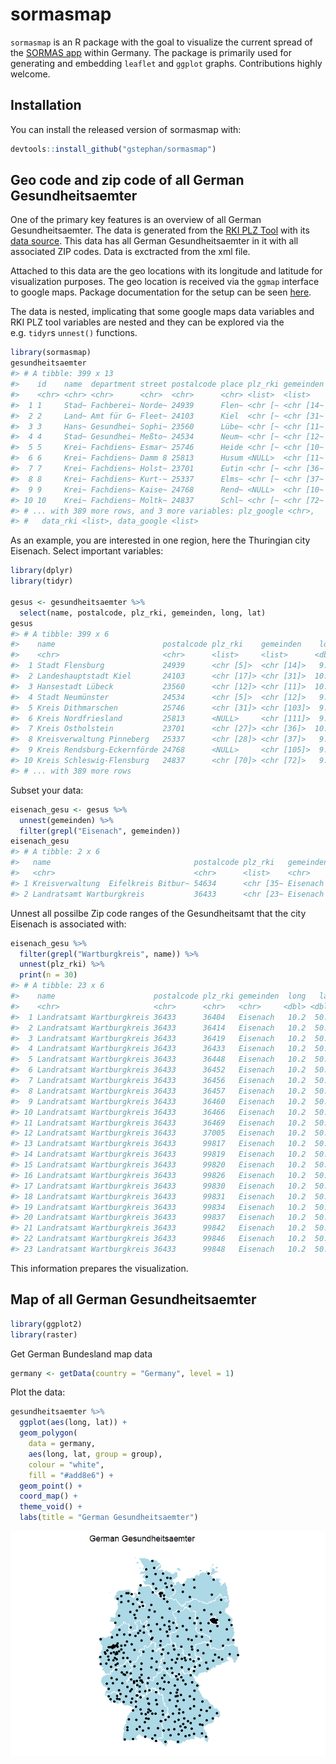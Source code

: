 
<!-- README.md is generated from README.Rmd. Please edit that file -->

# sormasmap

<!-- badges: start -->

<!-- badges: end -->

`sormasmap` is an R package with the goal to visualize the current
spread of the [SORMAS app](http://www.sormas.org) within Germany. The
package is primarily used for generating and embedding `leaflet` and
`ggplot` graphs. Contributions highly welcome.

## Installation

You can install the released version of sormasmap with:

``` r
devtools::install_github("gstephan/sormasmap")
```

## Geo code and zip code of all German Gesundheitsaemter

One of the primary key features is an overview of all German
Gesundheitsaemter. The data is generated from the [RKI PLZ
Tool](https://tools.rki.de/plztool/) with its [data
source](https://www.rki.de/DE/Content/Infekt/IfSG/Software/software_node.html).
This data has all German Gesundheitsaemter in it with all associated ZIP
codes. Data is exctracted from the xml file.

Attached to this data are the geo locations with its longitude and
latitude for visualization purposes. The geo location is received via
the `ggmap` interface to google maps. Package documentation for the
setup can be seen [here](https://github.com/dkahle/ggmap).

The data is nested, implicating that some google maps data variables and
RKI PLZ tool variables are nested and they can be explored via the
e.g. `tidyr`s `unnest()` functions.

``` r
library(sormasmap)
gesundheitsaemter
#> # A tibble: 399 x 13
#>    id    name  department street postalcode place plz_rki gemeinden  long   lat
#>    <chr> <chr> <chr>      <chr>  <chr>      <chr> <list>  <list>    <dbl> <dbl>
#>  1 1     Stad~ Fachberei~ Norde~ 24939      Flen~ <chr [~ <chr [14~  9.43  54.8
#>  2 2     Land~ Amt für G~ Fleet~ 24103      Kiel  <chr [~ <chr [31~ 10.1   54.3
#>  3 3     Hans~ Gesundhei~ Sophi~ 23560      Lübe~ <chr [~ <chr [11~ 10.7   53.9
#>  4 4     Stad~ Gesundhei~ Meßto~ 24534      Neum~ <chr [~ <chr [12~  9.99  54.1
#>  5 5     Krei~ Fachdiens~ Esmar~ 25746      Heide <chr [~ <chr [10~  9.08  54.2
#>  6 6     Krei~ Fachdiens~ Damm 8 25813      Husum <NULL>  <chr [11~  9.05  54.5
#>  7 7     Krei~ Fachdiens~ Holst~ 23701      Eutin <chr [~ <chr [36~ 10.6   54.1
#>  8 8     Krei~ Fachdiens~ Kurt-~ 25337      Elms~ <chr [~ <chr [37~  9.70  53.7
#>  9 9     Krei~ Fachdiens~ Kaise~ 24768      Rend~ <NULL>  <chr [10~  9.67  54.3
#> 10 10    Krei~ Fachdiens~ Moltk~ 24837      Schl~ <chr [~ <chr [72~  9.56  54.5
#> # ... with 389 more rows, and 3 more variables: plz_google <chr>,
#> #   data_rki <list>, data_google <list>
```

As an example, you are interested in one region, here the Thuringian
city Eisenach. Select important variables:

``` r
library(dplyr)
library(tidyr)

gesus <- gesundheitsaemter %>% 
  select(name, postalcode, plz_rki, gemeinden, long, lat) 
gesus
#> # A tibble: 399 x 6
#>    name                        postalcode plz_rki    gemeinden    long   lat
#>    <chr>                       <chr>      <list>     <list>      <dbl> <dbl>
#>  1 Stadt Flensburg             24939      <chr [5]>  <chr [14]>   9.43  54.8
#>  2 Landeshauptstadt Kiel       24103      <chr [17]> <chr [31]>  10.1   54.3
#>  3 Hansestadt Lübeck           23560      <chr [12]> <chr [11]>  10.7   53.9
#>  4 Stadt Neumünster            24534      <chr [5]>  <chr [12]>   9.99  54.1
#>  5 Kreis Dithmarschen          25746      <chr [31]> <chr [103]>  9.08  54.2
#>  6 Kreis Nordfriesland         25813      <NULL>     <chr [111]>  9.05  54.5
#>  7 Kreis Ostholstein           23701      <chr [27]> <chr [36]>  10.6   54.1
#>  8 Kreisverwaltung Pinneberg   25337      <chr [28]> <chr [37]>   9.70  53.7
#>  9 Kreis Rendsburg-Eckernförde 24768      <NULL>     <chr [105]>  9.67  54.3
#> 10 Kreis Schleswig-Flensburg   24837      <chr [70]> <chr [72]>   9.56  54.5
#> # ... with 389 more rows
```

Subset your data:

``` r
eisenach_gesu <- gesus %>% 
  unnest(gemeinden) %>% 
  filter(grepl("Eisenach", gemeinden))
eisenach_gesu
#> # A tibble: 2 x 6
#>   name                                postalcode plz_rki   gemeinden  long   lat
#>   <chr>                               <chr>      <list>    <chr>     <dbl> <dbl>
#> 1 Kreisverwaltung  Eifelkreis Bitbur~ 54634      <chr [35~ Eisenach   6.52  50.0
#> 2 Landratsamt Wartburgkreis           36433      <chr [23~ Eisenach  10.2   50.8
```

Unnest all possilbe Zip code ranges of the Gesundheitsamt that the city
Eisenach is associated with:

``` r
eisenach_gesu %>% 
  filter(grepl("Wartburgkreis", name)) %>% 
  unnest(plz_rki) %>% 
  print(n = 30)
#> # A tibble: 23 x 6
#>    name                      postalcode plz_rki gemeinden  long   lat
#>    <chr>                     <chr>      <chr>   <chr>     <dbl> <dbl>
#>  1 Landratsamt Wartburgkreis 36433      36404   Eisenach   10.2  50.8
#>  2 Landratsamt Wartburgkreis 36433      36414   Eisenach   10.2  50.8
#>  3 Landratsamt Wartburgkreis 36433      36419   Eisenach   10.2  50.8
#>  4 Landratsamt Wartburgkreis 36433      36433   Eisenach   10.2  50.8
#>  5 Landratsamt Wartburgkreis 36433      36448   Eisenach   10.2  50.8
#>  6 Landratsamt Wartburgkreis 36433      36452   Eisenach   10.2  50.8
#>  7 Landratsamt Wartburgkreis 36433      36456   Eisenach   10.2  50.8
#>  8 Landratsamt Wartburgkreis 36433      36457   Eisenach   10.2  50.8
#>  9 Landratsamt Wartburgkreis 36433      36460   Eisenach   10.2  50.8
#> 10 Landratsamt Wartburgkreis 36433      36466   Eisenach   10.2  50.8
#> 11 Landratsamt Wartburgkreis 36433      36469   Eisenach   10.2  50.8
#> 12 Landratsamt Wartburgkreis 36433      37005   Eisenach   10.2  50.8
#> 13 Landratsamt Wartburgkreis 36433      99817   Eisenach   10.2  50.8
#> 14 Landratsamt Wartburgkreis 36433      99819   Eisenach   10.2  50.8
#> 15 Landratsamt Wartburgkreis 36433      99820   Eisenach   10.2  50.8
#> 16 Landratsamt Wartburgkreis 36433      99826   Eisenach   10.2  50.8
#> 17 Landratsamt Wartburgkreis 36433      99830   Eisenach   10.2  50.8
#> 18 Landratsamt Wartburgkreis 36433      99831   Eisenach   10.2  50.8
#> 19 Landratsamt Wartburgkreis 36433      99834   Eisenach   10.2  50.8
#> 20 Landratsamt Wartburgkreis 36433      99837   Eisenach   10.2  50.8
#> 21 Landratsamt Wartburgkreis 36433      99842   Eisenach   10.2  50.8
#> 22 Landratsamt Wartburgkreis 36433      99846   Eisenach   10.2  50.8
#> 23 Landratsamt Wartburgkreis 36433      99848   Eisenach   10.2  50.8
```

This information prepares the visualization.

## Map of all German Gesundheitsaemter

``` r
library(ggplot2)
library(raster)
```

Get German Bundesland map data

``` r
germany <- getData(country = "Germany", level = 1)
```

Plot the data:

``` r
gesundheitsaemter %>%
  ggplot(aes(long, lat)) +
  geom_polygon(
    data = germany,
    aes(long, lat, group = group),
    colour = "white",
    fill = "#add8e6") +
  geom_point() +
  coord_map() +
  theme_void() +
  labs(title = "German Gesundheitsaemter")
```

![](man/figures/README-map-1.png)<!-- -->
